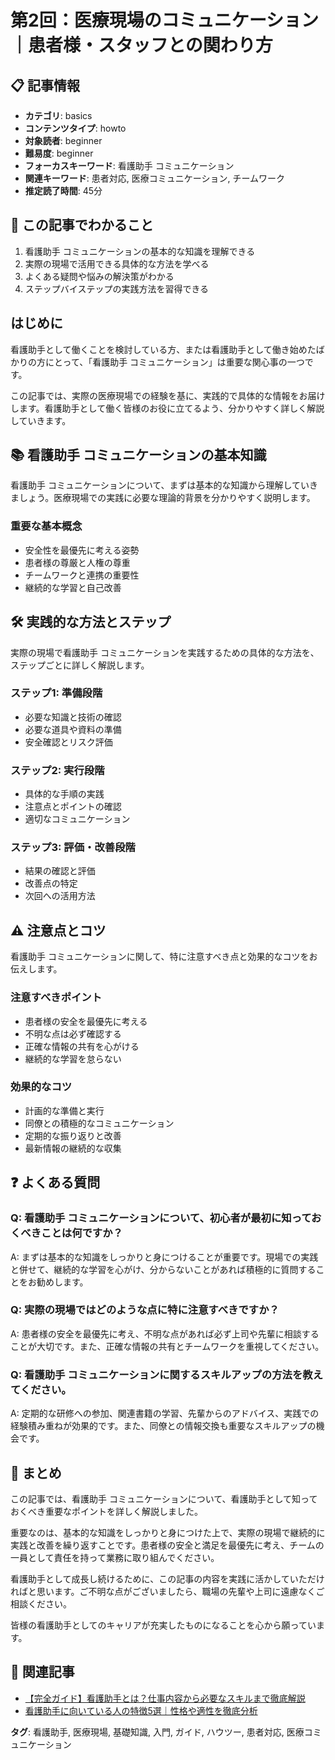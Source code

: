 # 第2回：医療現場のコミュニケーション｜患者様・スタッフとの関わり方

## 📋 記事情報
- **カテゴリ**: basics
- **コンテンツタイプ**: howto
- **対象読者**: beginner
- **難易度**: beginner
- **フォーカスキーワード**: 看護助手 コミュニケーション
- **関連キーワード**: 患者対応, 医療コミュニケーション, チームワーク
- **推定読了時間**: 45分

## 🎯 この記事でわかること
1. 看護助手 コミュニケーションの基本的な知識を理解できる
2. 実際の現場で活用できる具体的な方法を学べる
3. よくある疑問や悩みの解決策がわかる
4. ステップバイステップの実践方法を習得できる

## はじめに
看護助手として働くことを検討している方、または看護助手として働き始めたばかりの方にとって、「看護助手 コミュニケーション」は重要な関心事の一つです。

この記事では、実際の医療現場での経験を基に、実践的で具体的な情報をお届けします。看護助手として働く皆様のお役に立てるよう、分かりやすく詳しく解説していきます。

## 📚 看護助手 コミュニケーションの基本知識
看護助手 コミュニケーションについて、まずは基本的な知識から理解していきましょう。医療現場での実践に必要な理論的背景を分かりやすく説明します。

### 重要な基本概念
- 安全性を最優先に考える姿勢
- 患者様の尊厳と人権の尊重
- チームワークと連携の重要性
- 継続的な学習と自己改善

## 🛠 実践的な方法とステップ
実際の現場で看護助手 コミュニケーションを実践するための具体的な方法を、ステップごとに詳しく解説します。

### ステップ1: 準備段階
- 必要な知識と技術の確認
- 必要な道具や資料の準備
- 安全確認とリスク評価

### ステップ2: 実行段階
- 具体的な手順の実践
- 注意点とポイントの確認
- 適切なコミュニケーション

### ステップ3: 評価・改善段階
- 結果の確認と評価
- 改善点の特定
- 次回への活用方法

## ⚠️ 注意点とコツ
看護助手 コミュニケーションに関して、特に注意すべき点と効果的なコツをお伝えします。

### 注意すべきポイント
- 患者様の安全を最優先に考える
- 不明な点は必ず確認する
- 正確な情報の共有を心がける
- 継続的な学習を怠らない

### 効果的なコツ
- 計画的な準備と実行
- 同僚との積極的なコミュニケーション
- 定期的な振り返りと改善
- 最新情報の継続的な収集

## ❓ よくある質問
### Q: 看護助手 コミュニケーションについて、初心者が最初に知っておくべきことは何ですか？
A: まずは基本的な知識をしっかりと身につけることが重要です。現場での実践と併せて、継続的な学習を心がけ、分からないことがあれば積極的に質問することをお勧めします。

### Q: 実際の現場ではどのような点に特に注意すべきですか？
A: 患者様の安全を最優先に考え、不明な点があれば必ず上司や先輩に相談することが大切です。また、正確な情報の共有とチームワークを重視してください。

### Q: 看護助手 コミュニケーションに関するスキルアップの方法を教えてください。
A: 定期的な研修への参加、関連書籍の学習、先輩からのアドバイス、実践での経験積み重ねが効果的です。また、同僚との情報交換も重要なスキルアップの機会です。

## 📝 まとめ
この記事では、看護助手 コミュニケーションについて、看護助手として知っておくべき重要なポイントを詳しく解説しました。

重要なのは、基本的な知識をしっかりと身につけた上で、実際の現場で継続的に実践と改善を繰り返すことです。患者様の安全と満足を最優先に考え、チームの一員として責任を持って業務に取り組んでください。

看護助手として成長し続けるために、この記事の内容を実践に活かしていただければと思います。ご不明な点がございましたら、職場の先輩や上司に遠慮なくご相談ください。

皆様の看護助手としてのキャリアが充実したものになることを心から願っています。

## 🔗 関連記事
- [【完全ガイド】看護助手とは？仕事内容から必要なスキルまで徹底解説](/nursing-assistant-complete-guide)
- [看護助手に向いている人の特徴5選｜性格や適性を徹底分析](/nursing-assistant-personality-traits)

**タグ**: 看護助手, 医療現場, 基礎知識, 入門, ガイド, ハウツー, 患者対応, 医療コミュニケーション
